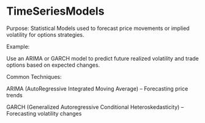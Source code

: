 # TimeSeriesModels
Purpose: Statistical Models used to forecast price movements or implied volatility for options strategies.

Example:

Use an ARIMA or GARCH model to predict future realized volatility and trade options based on expected changes.

Common Techniques:

ARIMA (AutoRegressive Integrated Moving Average) – Forecasting price trends

GARCH (Generalized Autoregressive Conditional Heteroskedasticity) – Forecasting volatility changes
